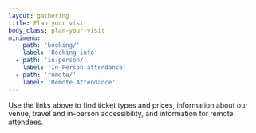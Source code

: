 ```yaml
---
layout: gathering
title: Plan your visit
body_class: plan-your-visit
minimenu:
  - path: 'booking/'
    label: 'Booking info'
  - path: 'in-person/'
    label: 'In-Person attendance'
  - path: 'remote/'
    label: 'Remote Attendance'
---
```


Use the links above to find ticket types and prices, information about our venue, travel and in-person accessibility, and information for remote attendees.
